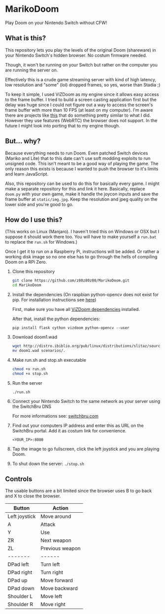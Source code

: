 # MarikoDoom
Play Doom on your Nintendo Switch without CFW!

## What is this?
This repository lets you play the levels of the original Doom (shareware) in your Nintendo Switch's hidden browser. No costum firmware needed.

Though, it won't be running on your Switch but rather on the computer you are running the server on.

Effectively this is a crude game streaming server with kind of high latency, low resolution and "some" (lol) dropped frames, so yes, worse than Stadia ;) 

To keep it simple, I used ViZDoom as my engine since it allows easy access to the frame buffer. I tried to build a screen casting application first but the delay was huge since I could not figure out a way to access the screen's frame buffer with more than 10 FPS (at least on my computer). I'm aware there are projects like [this](https://www.linux-projects.org/uv4l/tutorials/play-retropie-in-browser/) that do something pretty similar to what I did. However they use features (WebRTC) the browser does not support. In the future I might look into porting that to my engine though.

## But... why?
Because everything needs to run Doom. Even patched Switch devices (Mariko and Lite) that to this date can't use soft modding exploits to run unsigned code.
This isn't meant to be a good way of playing the game. The only reason this exists is because I wanted to push the browser to it's limits and learn JavaScript.

Also, this repository can be used to do this for basically every game. I might make a separate repository for this and link it here.
Basically, replace `doom.py` with your own game, make it handle the joycon inputs and save the frame buffer at `static/img.jpg`. Keep the resolution and jpeg quality on the lower side and you're good to go.

## How do I use this?
(This works on Linux (Manjaro). I haven't tried this on Windows or OSX but I suppose it should work there too. You will have to make yourself a `run.bat` to replace the `run.sh` for Windows.)

Once I get it to run on a Raspberry Pi, instructions will be added. Or rather a working disk image so no one else has to go through the hells of compiling Doom on a RPi Zero.

1. Clone this repository
   ```bash
   git clone https://github.com/z80z80z80/MarikoDoom.git
   cd MarikoDoom
   ```
2. Install the dependencies (On raspbian python-opencv does not exist for pip. For installation instructions see [here](https://raspberrypi.stackexchange.com/questions/95982/how-to-install-opencv-on-raspbian-stretch))
   
   First, make sure you have all [ViZDoom dependencies](https://github.com/mwydmuch/ViZDoom/blob/master/doc/Building.md#linux_deps) installed.
   
   After that, install the python dependencies:
   
   `pip install flask cython vizdoom python-opencv --user`
   
3. Download doom1.wad

   ```bash
   wget http://distro.ibiblio.org/pub/linux/distributions/slitaz/sources/packages/d/doom1.wad
   mv doom1.wad scenarios/.
   ```
4. Make run.sh and stop.sh executable

   ```bash
   chmod +x run.sh
   chmod +x stop.sh
   ```
5. Run the server

   `./run.sh`
6. Connect your Nintendo Switch to the same network as your server using the SwitchBru DNS 

   For more informations see: [switchbru.com](https://www.switchbru.com/dns/)
7. Find out your computers IP address and enter this as URL on the SwitchBru portal. Add it as costum link for convenience.

   `<YOUR_IP>:8080`
8. Tap the image to go fullscreen, click the left joystick and you are playing Doom.

9. To shut down the server:
   `./stop.sh`

## Controls
The usable buttons are a bit limited since the browser uses B to go back and X to close the browser.

Button | Action
-------| ------
Left joystick | Move around
A | Attack
Y | Use
ZR | Next weapon
ZL | Previous weapon
-------| ------
DPad left | Turn left
DPad right | Turn right
DPad up | Move forward
DPad down | Move backward
Shoulder L | Move left
Shoulder R | Move right
